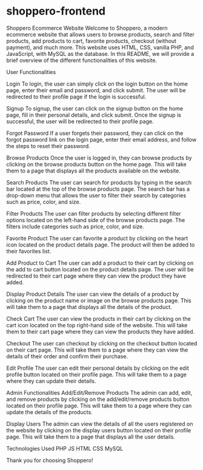 # shoppero-frontend

Shoppero Ecommerce Website
Welcome to Shoppero, a modern ecommerce website that allows users to browse products, search and filter products, add products to cart, favorite products, checkout (without payment), and much more. This website uses HTML, CSS, vanilla PHP, and JavaScript, with MySQL as the database. In this README, we will provide a brief overview of the different functionalities of this website.

User Functionalities

Login
To login, the user can simply click on the login button on the home page, enter their email and password, and click submit. The user will be redirected to their profile page if the login is successful.

Signup
To signup, the user can click on the signup button on the home page, fill in their personal details, and click submit. Once the signup is successful, the user will be redirected to their profile page.

Forgot Password
If a user forgets their password, they can click on the forgot password link on the login page, enter their email address, and follow the steps to reset their password.

Browse Products
Once the user is logged in, they can browse products by clicking on the browse products button on the home page. This will take them to a page that displays all the products available on the website.

Search Products
The user can search for products by typing in the search bar located at the top of the browse products page. The search bar has a drop-down menu that allows the user to filter their search by categories such as price, color, and size.

Filter Products
The user can filter products by selecting different filter options located on the left-hand side of the browse products page. The filters include categories such as price, color, and size.

Favorite Product
The user can favorite a product by clicking on the heart icon located on the product details page. The product will then be added to their favorites list.

Add Product to Cart
The user can add a product to their cart by clicking on the add to cart button located on the product details page. The user will be redirected to their cart page where they can view the product they have added.

Display Product Details
The user can view the details of a product by clicking on the product name or image on the browse products page. This will take them to a page that displays all the details of the product.

Check Cart
The user can view the products in their cart by clicking on the cart icon located on the top right-hand side of the website. This will take them to their cart page where they can view the products they have added.

Checkout
The user can checkout by clicking on the checkout button located on their cart page. This will take them to a page where they can view the details of their order and confirm their purchase.

Edit Profile
The user can edit their personal details by clicking on the edit profile button located on their profile page. This will take them to a page where they can update their details.

Admin Functionalities
Add/Edit/Remove Products
The admin can add, edit, and remove products by clicking on the add/edit/remove products button located on their profile page. This will take them to a page where they can update the details of the products.

Display Users
The admin can view the details of all the users registered on the website by clicking on the display users button located on their profile page. This will take them to a page that displays all the user details.

Technologies Used
PHP
JS
HTML
CSS
MySQL

Thank you for choosing Shoppero!
